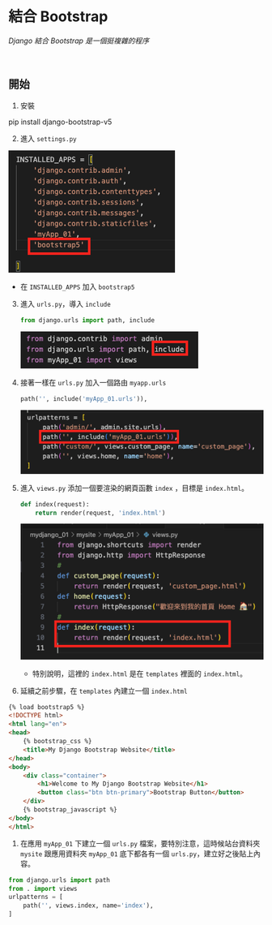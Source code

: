 # 結合 Bootstrap

_Django 結合 Bootstrap 是一個挺複雜的程序_

<br>

## 開始

1. 安裝

pip install django-bootstrap-v5

2. 進入 `settings.py`

![](images/img_19.png)

- 在 `INSTALLED_APPS` 加入 `bootstrap5`


3. 進入 `urls.py`，導入 `include`
   
   ```python
   from django.urls import path, include
   ```
   
   ![](images/img_20.png)

4. 接著一樣在 `urls.py` 加入一個路由 `myapp.urls`
   
   ```python
   path('', include('myApp_01.urls')),
   ```
   
   ![](images/img_24.png)
   
5. 進入 `views.py` 添加一個要渲染的網頁函數 `index` ，目標是 `index.html`。

    ```python
    def index(request):
        return render(request, 'index.html')
    ```
   
   ![](images/img_23.png)
   
   - 特別說明，這裡的 `index.html` 是在 `templates` 裡面的 `index.html`。
  
6. 延續之前步驟，在 `templates` 內建立一個 `index.html`
```html
{% load bootstrap5 %}
<!DOCTYPE html>
<html lang="en">
<head>
    {% bootstrap_css %}
    <title>My Django Bootstrap Website</title>
</head>
<body>
    <div class="container">
        <h1>Welcome to My Django Bootstrap Website</h1>
        <button class="btn btn-primary">Bootstrap Button</button>
    </div>
    {% bootstrap_javascript %}
</body>
</html>
```

1. 在應用 `myApp_01` 下建立一個 `urls.py` 檔案，要特別注意，這時候站台資料夾 `mysite` 跟應用資料夾 `myApp_01` 底下都各有一個 `urls.py`，建立好之後貼上內容。

```python
from django.urls import path
from . import views
urlpatterns = [
    path('', views.index, name='index'),
]
```
